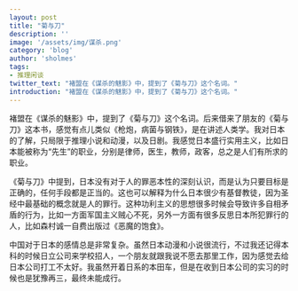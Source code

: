 ```yaml
---
layout: post
title: "菊与刀"
description: ''
image: '/assets/img/谋杀.png'
category: 'blog'
author: 'sholmes'
tags:
- 推理闲谈
twitter_text: "褚盟在《谋杀的魅影》中，提到了《菊与刀》这个名词。"
introduction: "褚盟在《谋杀的魅影》中，提到了《菊与刀》这个名词。"
---
```


褚盟在《谋杀的魅影》中，提到了《菊与刀》这个名词。后来借来了朋友的《菊与刀》这本书，感觉有点儿类似《枪炮，病菌与钢铁》，是在讲述人类学。我对日本的了解，只局限于推理小说和动漫，以及日剧。我感觉日本盛行实用主义，比如日本能被称为“先生”的职业，分别是律师，医生，教师，政客，总之是人们有所求的职业。

《菊与刀》中提到，日本没有对于人的罪恶本性的深刻认识，而是认为只要目标是正确的，任何手段都是正当的。这也可以解释为什么日本很少有基督教徒，因为圣经中最基础的概念就是人的罪行。这种功利主义的思想很多时候会导致许多自相矛盾的行为，比如一方面军国主义贼心不死，另外一方面有很多反思日本所犯罪行的人，比如森村诚一自费出版过《恶魔的饱食》。

中国对于日本的感情总是非常复杂。虽然日本动漫和小说很流行，不过我还记得本科的时候日立公司来学校招人，一个朋友就跟我说不愿去那里工作，因为感觉去给日本公司打工不太好。我虽然开着日系的本田车，但是在收到日本公司的实习的时候也是犹豫再三，最终未能成行。
